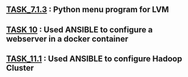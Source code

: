 ## [TASK_7.1.3](./TASK_7.1.3) : Python menu program for LVM

## [TASK 10](./TASK_10) : Used ANSIBLE to configure a webserver in a docker container

## [TASK_11.1](./TASK_11.1) : Used ANSIBLE to configure Hadoop Cluster
